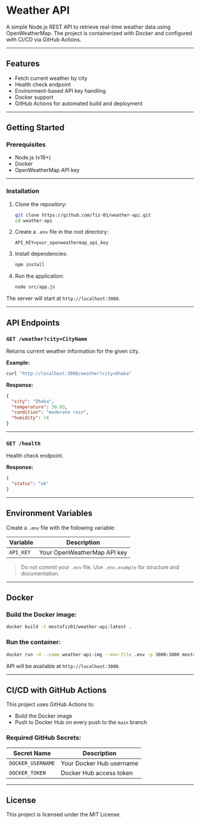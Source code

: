 # Weather API

A simple Node.js REST API to retrieve real-time weather data using OpenWeatherMap. The project is containerized with Docker and configured with CI/CD via GitHub Actions.

---

## Features

- Fetch current weather by city
- Health check endpoint
- Environment-based API key handling
- Docker support
- GitHub Actions for automated build and deployment

---

## Getting Started

### Prerequisites

- Node.js (v18+)
- Docker
- OpenWeatherMap API key

---

### Installation

1. Clone the repository:
    ```bash
    git clone https://github.com/fiz-01/weather-api.git
    cd weather-api
    ```

2. Create a `.env` file in the root directory:
    ```env
    API_KEY=your_openweathermap_api_key
    ```

3. Install dependencies:
    ```bash
    npm install
    ```

4. Run the application:
    ```bash
    node src/app.js
    ```

The server will start at `http://localhost:3000`.

---

## API Endpoints

### `GET /weather?city=CityName`

Returns current weather information for the given city.

**Example:**
```bash
curl "http://localhost:3000/weather?city=Dhaka"
```

**Response:**
```json
{
  "city": "Dhaka",
  "temperature": 30.03,
  "condition": "moderate rain",
  "humidity": 74
}
```

---

### `GET /health`

Health check endpoint.

**Response:**
```json
{
  "status": "ok"
}
```

---

## Environment Variables

Create a `.env` file with the following variable:

| Variable   | Description                     |
|------------|---------------------------------|
| `API_KEY`  | Your OpenWeatherMap API key     |

> Do not commit your `.env` file. Use `.env.example` for structure and documentation.

---

## Docker

### Build the Docker image:
```bash
docker build -t mostafiz01/weather-api:latest .
```

### Run the container:
```bash
docker run -d --name weather-api-img --env-file .env -p 3000:3000 mostafiz01/weather-api:latest
```

API will be available at `http://localhost:3000`.

---

## CI/CD with GitHub Actions

This project uses GitHub Actions to:

- Build the Docker image
- Push to Docker Hub on every push to the `main` branch

### Required GitHub Secrets:

| Secret Name      | Description               |
|------------------|---------------------------|
| `DOCKER_USERNAME`| Your Docker Hub username  |
| `DOCKER_TOKEN`   | Docker Hub access token   |

---

## License

This project is licensed under the MIT License.